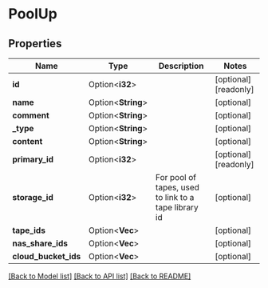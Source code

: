 # PoolUp

## Properties

Name | Type | Description | Notes
------------ | ------------- | ------------- | -------------
**id** | Option<**i32**> |  | [optional][readonly]
**name** | Option<**String**> |  | [optional]
**comment** | Option<**String**> |  | [optional]
**_type** | Option<**String**> |  | [optional]
**content** | Option<**String**> |  | [optional]
**primary_id** | Option<**i32**> |  | [optional][readonly]
**storage_id** | Option<**i32**> | For pool of tapes, used to link to a tape library id | [optional]
**tape_ids** | Option<**Vec<i32>**> |  | [optional]
**nas_share_ids** | Option<**Vec<i32>**> |  | [optional]
**cloud_bucket_ids** | Option<**Vec<i32>**> |  | [optional]

[[Back to Model list]](../README.md#documentation-for-models) [[Back to API list]](../README.md#documentation-for-api-endpoints) [[Back to README]](../README.md)


